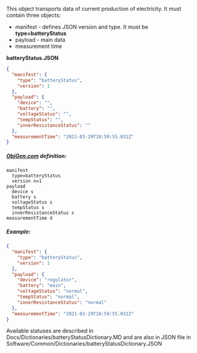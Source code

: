 This object transports data of current production of electricity. It must contain three objects:

- manifest - defines JSON version and type. It must be **type=batteryStatus**
- payload - main data
- measurement time



**batteryStatus.JSON**

```json
{
  "manifest": {
    "type": "batteryStatus",
    "version": 1
  },
  "payload": {
    "device": "",
    "battery": "",
    "voltageStatus": "",
    "tempStatus": "",
    "innerResistanceStatus": ""
  },
  "measurementTime": "2021-03-29T18:59:55.031Z"
}
```



##### [ObjGen.com](http://www.objgen.com/json) definition:

```
manifest
  type=batteryStatus
  version n=1
payload
  device s
  battery s
  voltageStatus s 
  tempStatus s
  innerResistanceStatus s
measurementTime d
```



##### Example:

```json
{
  "manifest": {
    "type": "batteryStatus",
    "version": 1
  },
  "payload": {
    "device": "regulator",
    "battery": "main",
    "voltageStatus": "normal",
    "tempStatus": "normal",
    "innerResistanceStatus": "normal"
  },
  "measurementTime": "2021-03-29T18:59:55.031Z"
}
```



Available statuses are described in Docs/Dictionaries/batteryStatusDictionary.MD and are also in JSON file in Software/Common/Dictionaries/batteryStatusDictionary.JSON